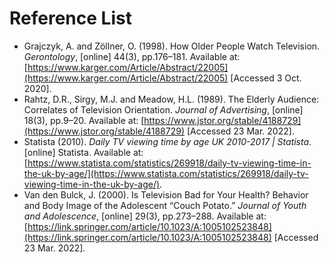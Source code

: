 # Reference List

* Grajczyk, A. and Zöllner, O. (1998). How Older People Watch Television. _Gerontology_, \[online] 44(3), pp.176–181. Available at: [https://www.karger.com/Article/Abstract/22005](https://www.karger.com/Article/Abstract/22005) \[Accessed 3 Oct. 2020].
* Rahtz, D.R., Sirgy, M.J. and Meadow, H.L. (1989). The Elderly Audience: Correlates of Television Orientation. _Journal of Advertising_, \[online] 18(3), pp.9–20. Available at: [https://www.jstor.org/stable/4188729](https://www.jstor.org/stable/4188729) \[Accessed 23 Mar. 2022].
* Statista (2010). _Daily TV viewing time by age UK 2010-2017 | Statista_. \[online] Statista. Available at: [https://www.statista.com/statistics/269918/daily-tv-viewing-time-in-the-uk-by-age/](https://www.statista.com/statistics/269918/daily-tv-viewing-time-in-the-uk-by-age/).
* Van den Bulck, J. (2000). Is Television Bad for Your Health? Behavior and Body Image of the Adolescent “Couch Potato.” _Journal of Youth and Adolescence_, \[online] 29(3), pp.273–288. Available at: [https://link.springer.com/article/10.1023/A:1005102523848](https://link.springer.com/article/10.1023/A:1005102523848) \[Accessed 23 Mar. 2022].
